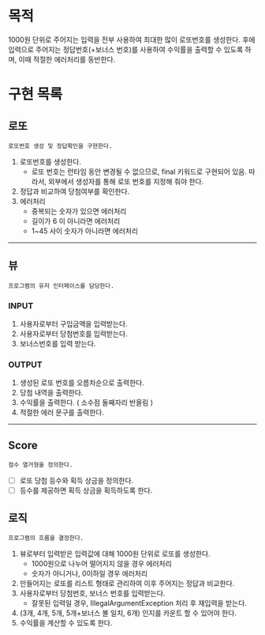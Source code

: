 # 목적

1000원 단위로 주어지는 입력을 전부 사용하여 최대한 많이 로또번호를 생성한다.
후에 입력으로 주어지는 정답번호(+보너스 번호)를 사용하여 수익률을 출력할 수 있도록 하며, 이때 적절한 에러처리를 동반한다.

# 구현 목록

## 로또
```
로또번호 생성 및 정답확인을 구현한다. 
```
1. 로또번호를 생성한다.
   - 로또 번호는 런타임 동안 변경될 수 없으므로, final 키워드로 구현되어 있음. 따라서, 외부에서 생성자를 통해 로또 번호를 지정해 줘야 한다.
2. 정답과 비교하여 당첨여부를 확인한다.
3. 에러처리
   - 중복되는 숫자가 있으면 에러처리
   - 길이가 6 이 아니라면 에러처리
   - 1~45 사이 숫자가 아니라면 에러처리

---
## 뷰
```
프로그램의 유저 인터페이스를 담당한다.
```
### INPUT
1. 사용자로부터 구입금액을 입력받는다.
2. 사용자로부터 당첨번호를 입력받는다.
3. 보너스번호를 입력 받는다.
### OUTPUT
1. 생성된 로또 번호를 오름차순으로 출력한다.
2. 당첨 내역을 출력한다.
3. 수익률을 출력한다. ( 소수점 둘째자리 반올림 )
4. 적절한 에러 문구를 출력한다.
---

## Score 
```
점수 열거형을 정의한다.
```
- [ ] 로또 당첨 등수와 획득 상금을 정의한다.
- [ ] 등수를 제공하면 획득 상금을 획득하도록 한다.

## 로직
```
프로그램의 흐름을 결정한다.
```
1. 뷰로부터 입력받은 입력값에 대해 1000원 단위로 로또를 생성한다. 
   - 1000원으로 나누어 떨어지지 않을 경우 에러처리
   - 숫자가 아니거나, 0이하일 경우 에러처리
2. 만들어지는 로또를 리스트 형태로 관리하여 이후 주어지는 정답과 비교한다.
3. 사용자로부터 당첨번호, 보너스 번호를 입력받는다.
   - 잘못된 입력일 경우, IllegalArgumentException 처리 후 재입력을 받는다. 
4. (3개, 4개, 5개, 5개+보너스 볼 일치, 6개) 인지를 카운트 할 수 있어야 한다.
5. 수익률을 계산할 수 있도록 한다.